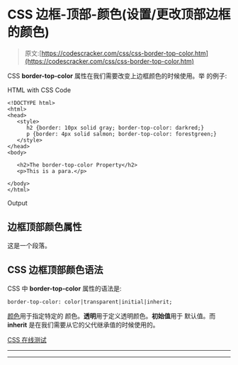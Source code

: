 # CSS 边框-顶部-颜色(设置/更改顶部边框的颜色)

> 原文:[https://codescracker.com/css/css-border-top-color.htm](https://codescracker.com/css/css-border-top-color.htm)

CSS **border-top-color** 属性在我们需要改变上边框颜色的时候使用。举 的例子:

HTML with CSS Code

```
<!DOCTYPE html>
<html>
<head>
   <style>
      h2 {border: 10px solid gray; border-top-color: darkred;}
      p {border: 4px solid salmon; border-top-color: forestgreen;}
   </style>
</head>
<body>

   <h2>The border-top-color Property</h2>
   <p>This is a para.</p>

</body>
</html>
```

Output

## 边框顶部颜色属性

这是一个段落。

## CSS 边框顶部颜色语法

CSS 中 **border-top-color** 属性的语法是:

```
border-top-color: color|transparent|initial|inherit;
```

[颜色](/css/css-color-names-codes-rgb-hexadecimal.htm)用于指定特定的 颜色。**透明**用于定义透明颜色。**初始值**用于 默认值。而 **inherit** 是在我们需要从它的父代继承值的时候使用的。

[CSS 在线测试](/exam/showtest.php?subid=5)

* * *

* * *